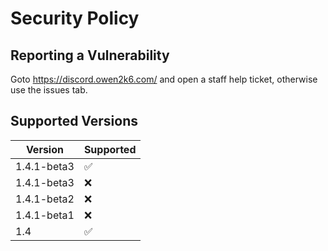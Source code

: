 # Security Policy

## Reporting a Vulnerability

Goto https://discord.owen2k6.com/ and open a staff help ticket, otherwise use the issues tab.

## Supported Versions

| Version | Supported          |
| ------- | ------------------ |
| 1.4.1-beta3   | :white_check_mark: |
| 1.4.1-beta3  | :x: |
| 1.4.1-beta2         | :x:     |
| 1.4.1-beta1   | :x: |
| 1.4           | :white_check_mark:                |
